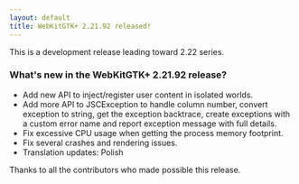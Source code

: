 ```yaml
---
layout: default
title: WebKitGTK+ 2.21.92 released!
---
```


This is a development release leading toward 2.22 series.

### What's new in the WebKitGTK+ 2.21.92 release?

 - Add new API to inject/register user content in isolated worlds.
 - Add more API to JSCException to handle column number, convert exception to string, get the exception backtrace,
   create exceptions with a custom error name and report exception message with full details.
 - Fix excessive CPU usage when getting the process memory footprint.
 - Fix several crashes and rendering issues.
 - Translation updates: Polish

Thanks to all the contributors who made possible this release.
